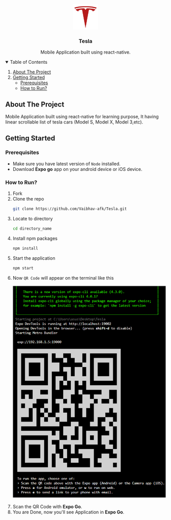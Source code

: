 <p align="center">  
  <img src="https://github.com/Vaibhav-afk/Tesla/blob/master/tesla1.png" alt="Logo" width="80" height="80">
  <h3 align="center">Tesla</h3>

  <p align="center">
    Mobile Application built using react-native.
    <br />
  </p>
</p>

<details open="open">
  <summary>Table of Contents</summary>
  <ol>
    <li>
      <a href="#about-the-project">About The Project</a>
    </li>
    <li>
      <a href="#getting-started">Getting Started</a>
      <ul>
        <li><a href="#prerequisites">Prerequisites</a></li>
        <li><a href="#how-to-run">How to Run?</a></li>
      </ul>
    </li>
  </ol>
</details>

## About The Project
Mobile Application built using react-native for learning purpose, It having linear scrollable list of tesla cars (Model S, Model X, Model 3,etc).

## Getting Started

### Prerequisites

* Make sure you have latest version of `Node` installed. 
* Download **Expo go** app on your android device or iOS device.

### How to Run?

1. Fork
2. Clone the repo
   ```sh
   git clone https://github.com/Vaibhav-afk/Tesla.git
   ```
3. Locate to directory
   ```sh
   cd directory_name
   ```
4. Install npm packages
   ```sh
   npm install
   ```
5. Start the application    
   ```sh
   npm start
   ```
6. Now `QR Code` will appear on the terminal like this <br/> <br/> <img src="https://github.com/Vaibhav-afk/Tesla/blob/master/example.PNG" alt="example-image" /> <br/><br/>
7. Scan the QR Code with **Expo Go**.
8. You are Done, now you'll see Application in **Expo Go**.
